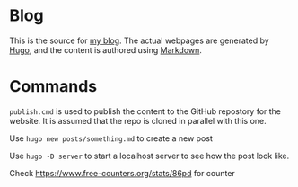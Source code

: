 # Blog
This is the source for [my blog](http://cshung.github.io). The actual webpages are generated by [Hugo](https://gohugo.io/), and the content is authored using [Markdown](https://www.markdownguide.org/).

# Commands
`publish.cmd` is used to publish the content to the GitHub repostory for the website. It is assumed that the repo is cloned in parallel with this one.

Use `hugo new posts/something.md` to create a new post

Use `hugo -D server` to start a localhost server to see how the post look like.

Check https://www.free-counters.org/stats/86pd for counter